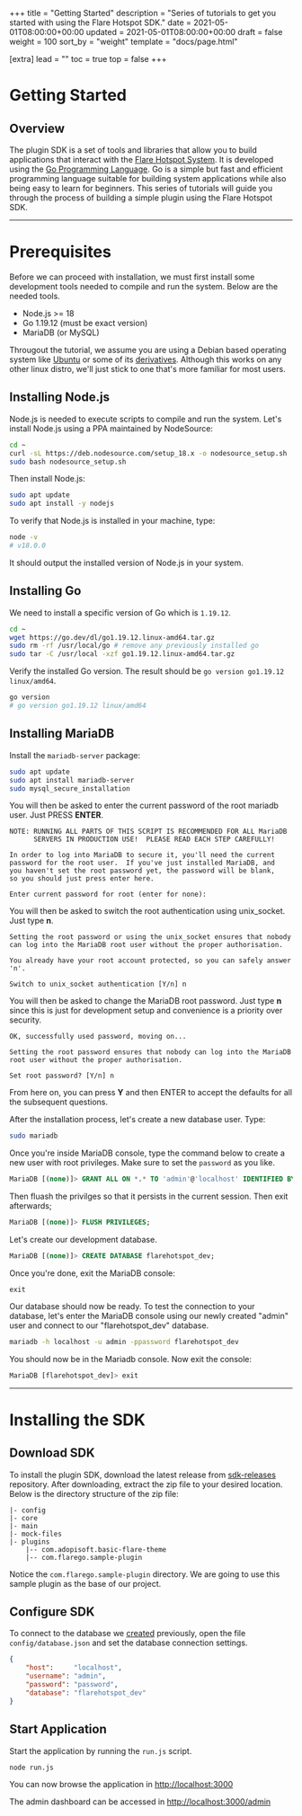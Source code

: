 +++
title = "Getting Started"
description = "Series of tutorials to get you started with using the Flare Hotspot SDK."
date = 2021-05-01T08:00:00+00:00
updated = 2021-05-01T08:00:00+00:00
draft = false
weight = 100
sort_by = "weight"
template = "docs/page.html"

[extra]
lead = ""
toc = true
top = false
+++

# Getting Started

## Overview

The plugin SDK is a set of tools and libraries that allow you to build applications that interact with the [Flare Hotspot System](https://www.flarehotspot.com). It is developed using the [Go Programming Language](https://go.dev). Go is a simple but fast and efficient programming language suitable for building system applications while also being easy to learn for beginners. This series of tutorials will guide you through the process of building a simple plugin using the Flare Hotspot SDK.

---

# Prerequisites

Before we can proceed with installation, we must first install some development tools needed to compile and run the system. Below are the needed tools.

- Node.js >= 18
- Go 1.19.12 (must be exact version)
- MariaDB (or MySQL)

Througout the tutorial, we assume you are using a Debian based operating system like [Ubuntu](https://ubuntu.com/) or some of its [derivatives](https://en.wikipedia.org/wiki/Category:Ubuntu_derivatives). Although this works on any other linux distro,
we'll just stick to one that's more familiar for most users.

## Installing Node.js

Node.js is needed to execute scripts to compile and run the system. Let's install Node.js using a PPA maintained by NodeSource:

```sh
cd ~
curl -sL https://deb.nodesource.com/setup_18.x -o nodesource_setup.sh
sudo bash nodesource_setup.sh
```

Then install Node.js:

```sh
sudo apt update
sudo apt install -y nodejs
```

To verify that Node.js is installed in your machine, type:

```sh
node -v
# v18.0.0
```

It should output the installed version of Node.js in your system.

## Installing Go

We need to install a specific version of Go which is `1.19.12`.

```sh
cd ~
wget https://go.dev/dl/go1.19.12.linux-amd64.tar.gz
sudo rm -rf /usr/local/go # remove any previously installed go
sudo tar -C /usr/local -xzf go1.19.12.linux-amd64.tar.gz
```

Verify the installed Go version. The result should be `go version go1.19.12 linux/amd64`.
```sh
go version
# go version go1.19.12 linux/amd64
```

## Installing MariaDB
Install the `mariadb-server` package:
```sh
sudo apt update
sudo apt install mariadb-server
sudo mysql_secure_installation
```

You will then be asked to enter the current password of the root mariadb user. Just PRESS **ENTER**.
```
NOTE: RUNNING ALL PARTS OF THIS SCRIPT IS RECOMMENDED FOR ALL MariaDB
      SERVERS IN PRODUCTION USE!  PLEASE READ EACH STEP CAREFULLY!

In order to log into MariaDB to secure it, you'll need the current
password for the root user.  If you've just installed MariaDB, and
you haven't set the root password yet, the password will be blank,
so you should just press enter here.

Enter current password for root (enter for none):
```

You will then be asked to switch the root authentication using unix_socket. Just type **n**.
```
Setting the root password or using the unix_socket ensures that nobody
can log into the MariaDB root user without the proper authorisation.

You already have your root account protected, so you can safely answer 'n'.

Switch to unix_socket authentication [Y/n] n
```

You will then be asked to change the MariaDB root password. Just type **n** since this is just for development setup and convenience is a priority over security.
```
OK, successfully used password, moving on...

Setting the root password ensures that nobody can log into the MariaDB
root user without the proper authorisation.

Set root password? [Y/n] n
```

From here on, you can press **Y** and then ENTER to accept the defaults for all the subsequent questions.

After the installation process, let's create a new database user. Type:
```sh
sudo mariadb
```
Once you're inside MariaDB console, type the command below to create a new user with root privileges. Make sure to set the `password` as you like.
```sql
MariaDB [(none)]> GRANT ALL ON *.* TO 'admin'@'localhost' IDENTIFIED BY 'password' WITH GRANT OPTION;
```

Then fluash the privilges so that it persists in the current session. Then exit afterwards;
```sql
MariaDB [(none)]> FLUSH PRIVILEGES;
```

Let's create our development database.
```sql
MariaDB [(none)]> CREATE DATABASE flarehotspot_dev;
```

Once you're done, exit the MariaDB console:
```
exit
```

Our database should now be ready. To test the connection to your database, let's enter the MariaDB console using our newly created "admin" user and connect to our "flarehotspot_dev" database.
```sh
mariadb -h localhost -u admin -ppassword flarehotspot_dev
```

You should now be in the Mariadb console. Now exit the console:
```sql
MariaDB [flarehotspot_dev]> exit
```

---

# Installing the SDK

## Download SDK
To install the plugin SDK, download the latest release from [sdk-releases](https://github.com/flarehotspot/sdk-releases/releases) repository.
After downloading, extract the zip file to your desired location. Below is the directory structure of the zip file:
```
|- config
|- core
|- main
|- mock-files
|- plugins
    |-- com.adopisoft.basic-flare-theme
    |-- com.flarego.sample-plugin
```

Notice the `com.flarego.sample-plugin` directory. We are going to use this sample plugin as the base of our project.

## Configure SDK
To connect to the database we [created](#installing-mariadb) previously, open the file `config/database.json` and set the database connection settings.
```json
{
    "host":     "localhost",
    "username": "admin",
    "password": "password",
    "database": "flarehotspot_dev"
}
```

## Start Application
Start the application by running the `run.js` script.
```sh
node run.js
```
You can now browse the application in [http://localhost:3000](http://localhost:3000)

The admin dashboard can be accessed in [http://localhost:3000/admin](http://localhost:3000/admin)

